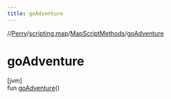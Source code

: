 ```yaml
---
title: goAdventure
---
```

//[Perry](../../../index.html)/[scripting.map](../index.html)/[MapScriptMethods](index.html)/[goAdventure](go-adventure.html)



# goAdventure



[jvm]\
fun [goAdventure](go-adventure.html)()




